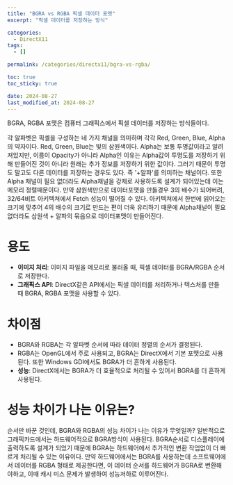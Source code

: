 ```yaml
---
title: "BGRA vs RGBA 픽셀 데이터 포멧"
excerpt: "픽셀 데이터를 저장하는 방식"

categories:
  - DirectX11
tags:
  - []

permalink: /categories/directx11/bgra-vs-rgba/

toc: true
toc_sticky: true

date: 2024-08-27
last_modified_at: 2024-08-27
---
```


BGRA, RGBA 포맷은 컴퓨터 그래픽스에서 픽셀 데이터를 저장하는 방식들이다.

각 알파벳은 픽셀을 구성하는 네 가지 채널을 의미하며 각각 Red, Green, Blue, Alpha의 약자이다. Red, Green, Blue는 빛의 삼원색이다. Alpha는 보통 투명값이라고 알려져있지만, 이름이 Opacity가 아니라 Alpha인 이유는 Alpha값이 투명도를 저장하기 위해 만들어진 것이 아니라 원래는 추가 정보를 저장하기 위한 값이다. 그러기 때문이 투명도 말고도 다른 데이터를 저장하는 경우도 있다. 즉 '+알파'를 의미하는 채널이다. 또한 Alpha 채널이 필요 없더라도 Alpha채널을 강제로 사용하도록 설계가 되어있는데 이는 메모리 정렬때문이다. 만약 삼원색만으로 데이터포맷을 만들경우 3의 배수가 되어버려, 32/64비트 아키텍쳐에서 Fetch 성능이 떨어질 수 있다. 아키텍쳐에서 한번에 읽어오는 크기에 맞추어 4의 배수의 크기로 만드는 편이 더욱 유리하기 때문에 Alpha채널이 필요없더라도 삼원색 + 알파의 묶음으로 데이터포맷이 만들어진다. 

# 용도
- **이미지 처리**: 이미지 파일을 메모리로 불러올 때, 픽셀 데이터를 BGRA/RGBA 순서로 저장한다.
- **그래픽스 API**: DirectX같은 API에서는 픽셀 데이터를 처리하거나 텍스처를 만들 때 BGRA, RGBA 포맷을 사용할 수 있다.

# 차이점
- BGRA와 RGBA는 각 알파벳 순서에 따라 데이터 정렬의 순서가 결정된다.
- RGBA는 OpenGL에서 주로 사용되고, BGRA는 DirectX에서 기본 포맷으로 사용된다. 또한 Windows GDI에서도 BGRA가 더 흔하게 사용된다.
- **성능**: DirectX에서는 BGRA가 더 효율적으로 처리될 수 있어서 BGRA를 더 흔하게 사용된다.

# 성능 차이가 나는 이유는?
순서만 바꾼 것인데, BGRA와 RGBA의 성능 차이가 나는 이유가 무엇일까? 일반적으로 그래픽카드에서는 하드웨어적으로 BGRA방식이 사용된다. BGRA순서로 디스플레이에 출력하도록 설계가 되었기 때문에 BGRA는 하드웨어에서 추가적인 변환 작업없이 더 빠르게 처리될 수 있는 이유이다. 만약 하드웨어에서는 BGRA를 사용하는데 소프트웨어에서 데이터를 RGBA 형태로 제공한다면, 이 데이터 순서를 하드웨어가 BGRA로 변환해야하고, 이때 캐시 미스 문제가 발생하여 성능저하로 이루어진다.